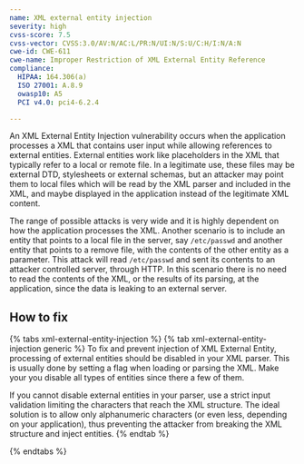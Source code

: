 ```yaml
---
name: XML external entity injection
severity: high
cvss-score: 7.5
cvss-vector: CVSS:3.0/AV:N/AC:L/PR:N/UI:N/S:U/C:H/I:N/A:N
cwe-id: CWE-611
cwe-name: Improper Restriction of XML External Entity Reference
compliance:
  HIPAA: 164.306(a)
  ISO 27001: A.8.9
  owasp10: A5
  PCI v4.0: pci4-6.2.4

---            
```


An XML External Entity Injection vulnerability occurs when the application processes a XML that contains user input while allowing references to external entities. External entities work like placeholders in the XML that typically refer to a local or remote file. In a legitimate use, these files may be external DTD, stylesheets or external schemas, but an attacker may point them to local files which will be read by the XML parser and included in the XML, and maybe displayed in the application instead of the legitimate XML content.

The range of possible attacks is very wide and it is highly dependent on how the application processes the XML. Another scenario is to include an entity that points to a local file in the server, say `/etc/passwd` and another entity that points to a remove file, with the contents of the other entity as a parameter. This attack will read `/etc/passwd` and sent its contents to an attacker controlled server, through HTTP. 
In this scenario there is no need to read the contents of the XML, or the results of its parsing, at the application, since the data is leaking to an external server.

## How to fix

{% tabs xml-external-entity-injection %}
{% tab xml-external-entity-injection generic %}
To fix and prevent injection of XML External Entity, processing of external entities should be disabled in your XML parser. This is usually done by setting a flag when loading or parsing the XML. Make your you disable all types of entities since there a few of them.

If you cannot disable external entities in your parser, use a strict input validation limiting the characters that reach the XML structure. The ideal solution is to allow only alphanumeric characters (or even less, depending on your application), thus preventing the attacker from breaking the XML structure and inject entities.
{% endtab %}

{% endtabs %}
